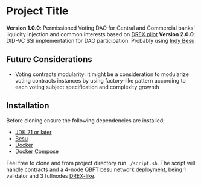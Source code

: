 # Project Title

**Version 1.0.0**: Permissioned Voting DAO for Central and Commercial banks' liquidity injection and common interests based on [DREX pilot](https://github.com/bacen/pilotord-kit-onboarding)
**Version 2.0.0**: DID-VC SSI implementation for DAO participation. Probably using [Indy Besu](https://github.com/hyperledger/indy-besu)

## Future Considerations
- Voting contracts modularity: it might be a consideration to modularize voting contracts instances by using factory-like pattern according to each voting subject specification and complexity grownth

## Installation
Before cloning ensure the following dependencies are installed:

- [JDK 21 or later](https://jdk.java.net/22/)
- [Besu](https://github.com/hyperledger/besu/releases)
- [Docker](https://docs.docker.com/get-docker/)
- [Docker Compose](https://docs.docker.com/compose/install/)

Feel free to clone and from project directory run ```./script.sh```. 
The script will handle contracts and a 4-node QBFT besu network deployment, being 1 validator and 3 fullnodes [DREX-like](https://github.com/bacen/pilotord-kit-onboarding/blob/main/arquitetura.md).
